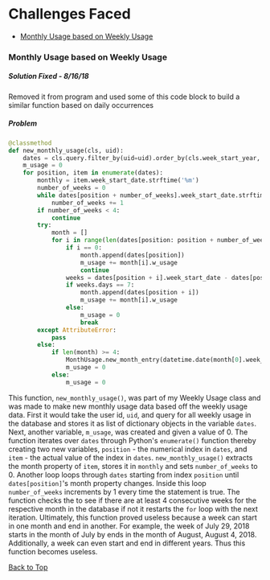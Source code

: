 # Challenges Faced

- [Monthly Usage based on Weekly Usage](#monthly-usage-based-on-weekly-usage)

### Monthly Usage based on Weekly Usage

##### Solution Fixed - 8/16/18

Removed it from program and used some of this code block to build a similar function based on daily occurrences

##### Problem

````python
@classmethod
def new_monthly_usage(cls, uid):
    dates = cls.query.filter_by(uid=uid).order_by(cls.week_start_year, cls.week_start_month, cls.week_start_day).all()
    m_usage = 0
    for position, item in enumerate(dates):
        monthly = item.week_start_date.strftime('%m')
        number_of_weeks = 0
        while dates[position + number_of_weeks].week_start_date.strftime('%m') == monthly:
            number_of_weeks += 1
        if number_of_weeks < 4:
            continue
        try:
            month = []
            for i in range(len(dates[position: position + number_of_weeks])):
                if i == 0:
                    month.append(dates[position])
                    m_usage += month[i].w_usage
                    continue
                weeks = dates[position + i].week_start_date - dates[position + i - 1].week_start_date
                if weeks.days == 7:
                    month.append(dates[position + i])
                    m_usage += month[i].w_usage
                else:
                    m_usage = 0
                    break
        except AttributeError:
            pass
        else:
            if len(month) >= 4:
                MonthUsage.new_month_entry(datetime.date(month[0].week_start_year, month[0].week_start_month, 1), m_usage, uid)
                m_usage = 0
            else:
                m_usage = 0
````

This function, `new_monthly_usage()`, was part of my Weekly Usage class and was made to make new monthly usage data based off the weekly
usage data. First it would take the user id, `uid`, and query for all weekly usage in the database and stores it as list of dictionary
objects in the variable `dates`. Next, another variable, `m_usage`, was created and given a value of 0. The function iterates over `dates`
through Python's `enumerate()` function thereby creating two new variables, `position` - the numerical index in `dates`, and `item` -
the actual value of the index in `dates`. `new_monthly_usage()` extracts the month property of `item`, stores it in `monthly` and sets
`number_of_weeks` to 0. Another loop loops through `dates` starting from index `position` until `dates[position]`'s month property
changes. Inside this loop `number_of_weeks` increments by 1 every time the statement is true. The function checks the to see if there are
at least 4 consecutive weeks for the respective month in the database if not it restarts the `for` loop with the next iteration.
Ultimately, this function proved useless because a week can start in one month and end in another. For example, the week of July 29,
2018 starts in the month of July by ends in the month of August, August 4, 2018. Additionally, a week can even start and end in different
years. Thus this function becomes useless. 

[Back to Top](#challenges-faced)

